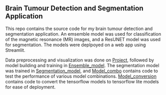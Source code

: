 ## Brain Tumour Detection and Segmentation Application

This repo contains the source code for my brain tumour detection and segmentation application. 
An emsemble model was used for classification of the magnetic resonance (MR) images, and a ResUNET model was used for segmentation. The models were deplpoyed on a web app using Streamlit.

Data preprocessing and visualization was done on [Project](https://github.com/Oguama77/Brain-Tumour-Detection-and-Segmentation-Device/blob/main/Project.ipynb), followed by model building and training in [Ensemble_model](https://github.com/Oguama77/Brain-Tumour-Detection-and-Segmentation-Device/blob/main/Ensemble_model.ipynb). The segmentation model was trained in [Segmentation_model](https://github.com/Oguama77/Brain-Tumour-Detection-and-Segmentation-Device/blob/main/Segmentation_model.ipynb), and [Model_combo](https://github.com/Oguama77/Brain-Tumour-Detection-and-Segmentation-Device/blob/main/Model_combo.ipynb) contains code to test the performance of various model combinations. 
[Model_conversion](https://github.com/Oguama77/Brain-Tumour-Detection-and-Segmentation-Device/blob/main/Model_conversion.ipynb) contains code to convert the tensorflow models to tensorflow lite models for ease of deployment.
